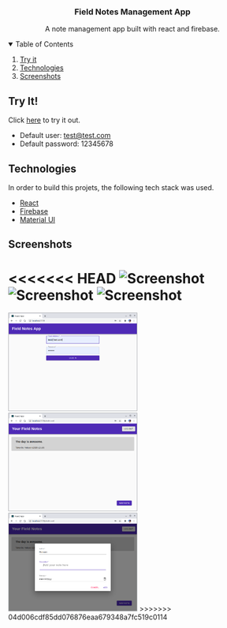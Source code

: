 <h3 align="center">Field Notes Management App</h3>
<p align="center">
	A note management app built with react and firebase.
</p>


<!-- TABLE OF CONTENTS -->
<details open="open">
  <summary>Table of Contents</summary>
  <ol>
    <li>
      <a href="#try-it">Try it</a>
    </li>
    <li>
      <a href="#technologies">Technologies</a>
    </li>
	<li>
      <a href="#screenshots">Screenshots</a>
    </li>

  </ol>
</details>

## Try It!
Click [here](https://field-notes-app.web.app/) to try it out.
* Default user: test@test.com
* Default password: 12345678

## Technologies
In order to build this projets, the following tech stack was used.
* [React](https://reactjs.org/)
* [Firebase](https://firebase.google.com/)
* [Material UI](https://material-ui.com/)

## Screenshots
<<<<<<< HEAD
<img src="img/01 - screenshot" alt="Screenshot" height="200">
<img src="img/01 - screenshot" alt="Screenshot" height="200">
<img src="img/01 - screenshot" alt="Screenshot" height="200">
=======
<img src="img/01screenshot.png" alt="Screenshot" height="200">
<img src="img/02screenshot.png" alt="Screenshot" height="200">
<img src="img/03screenshot.png" alt="Screenshot" height="200">
>>>>>>> 04d006cdf85dd076876eaa679348a7fc519c0114
